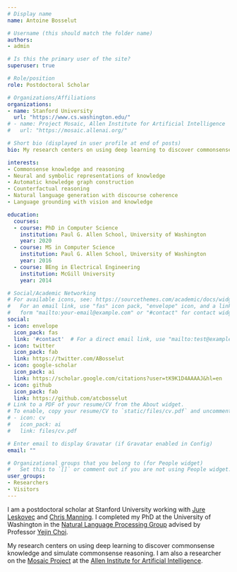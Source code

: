 ```yaml
---
# Display name
name: Antoine Bosselut

# Username (this should match the folder name)
authors:
- admin

# Is this the primary user of the site?
superuser: true

# Role/position
role: Postdoctoral Scholar

# Organizations/Affiliations
organizations:
- name: Stanford University
  url: "https://www.cs.washington.edu/"
# - name: Project Mosaic, Allen Institute for Artificial Intelligence
#   url: "https://mosaic.allenai.org/"

# Short bio (displayed in user profile at end of posts)
bio: My research centers on using deep learning to discover commonsense knowledge and simulate commonsense reasoning.

interests:
- Commonsense knowledge and reasoning
- Neural and symbolic representations of knowledge
- Automatic knowledge graph construction
- Counterfactual reasoning
- Natural language generation with discourse coherence
- Language grounding with vision and knowledge

education:
  courses:
  - course: PhD in Computer Science
    institution: Paul G. Allen School, University of Washington
    year: 2020
  - course: MS in Computer Science
    institution: Paul G. Allen School, University of Washington
    year: 2016
  - course: BEng in Electrical Engineering
    institution: McGill University
    year: 2014

# Social/Academic Networking
# For available icons, see: https://sourcethemes.com/academic/docs/widgets/#icons
#   For an email link, use "fas" icon pack, "envelope" icon, and a link in the
#   form "mailto:your-email@example.com" or "#contact" for contact widget.
social:
- icon: envelope
  icon_pack: fas
  link: '#contact'  # For a direct email link, use "mailto:test@example.org".
- icon: twitter
  icon_pack: fab
  link: https://twitter.com/ABosselut
- icon: google-scholar
  icon_pack: ai
  link: https://scholar.google.com/citations?user=tK9K1D4AAAAJ&hl=en
- icon: github
  icon_pack: fab
  link: https://github.com/atcbosselut
# Link to a PDF of your resume/CV from the About widget.
# To enable, copy your resume/CV to `static/files/cv.pdf` and uncomment the lines below.
# - icon: cv
#   icon_pack: ai
#   link: files/cv.pdf

# Enter email to display Gravatar (if Gravatar enabled in Config)
email: ""

# Organizational groups that you belong to (for People widget)
#   Set this to `[]` or comment out if you are not using People widget.
user_groups:
- Researchers
- Visitors
---
```


I am a postdoctoral scholar at Stanford University working with [Jure Leskovec](https://cs.stanford.edu/people/jure/) and [Chris Manning](https://nlp.stanford.edu/manning/). I completed my PhD at the University of Washington in the [Natural  Language Processing Group](https://www.cs.washington.edu/research/nlp) advised by Professor [Yejin Choi](https://homes.cs.washington.edu/~yejin).

My research centers on using deep learning to discover commonsense knowledge and simulate commonsense reasoning. I am also a researcher on the [Mosaic Project](https://mosaic.allenai.org) at the [Allen Institute for Artificial Intelligence](https://allenai.org).
<!--  and collaborate extensively with [Asli Celikyilmaz](https://www.microsoft.com/en-us/research/people/aslicel/) on the Deep Learning Team at MSR -->
<!-- Check out my <b><a target="_blank" href="files/cv.pdf">CV</a></b> for more details. -->

<!-- <b>I am on the academic and industry job markets.</b> -->
 <!-- I'm always happy to discuss projects with prospective researchers and have advised multiple students throughout my time at the University of Washington. -->